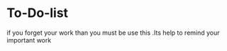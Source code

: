 # To-Do-list
if you forget your work than you must be use this .Its help to remind your important work
